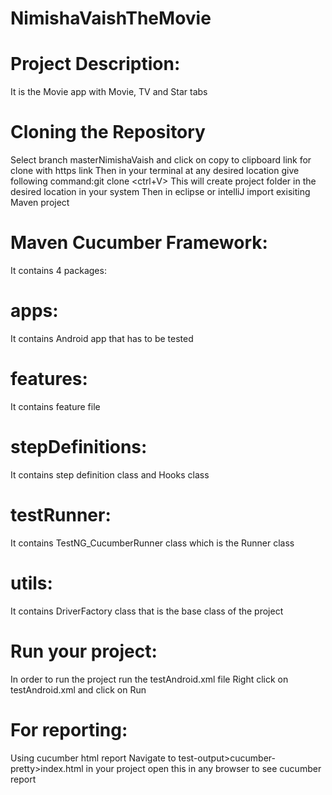 # NimishaVaishTheMovie
# Project Description:
It is the Movie app with Movie, TV and Star tabs
# Cloning the Repository
Select branch masterNimishaVaish and click on copy to clipboard link for clone with https link
Then in your terminal at any desired location give following command:git clone <ctrl+V>
This will create project folder in the desired location in your system
Then in eclipse or intelliJ import exisiting Maven project
# Maven Cucumber Framework:
It contains 4 packages:
# apps:
It contains Android app that has to be tested
# features:
It contains feature file
# stepDefinitions:
It contains step definition class and Hooks class
# testRunner:
It contains TestNG_CucumberRunner class which is the Runner class
# utils:
It contains DriverFactory class that is the base class of the project
# Run your project:
In order to run the project run the testAndroid.xml file
Right click on testAndroid.xml and click on Run
# For reporting:
Using cucumber html report
Navigate to test-output>cucumber-pretty>index.html in your project
open this in any browser to see cucumber report

